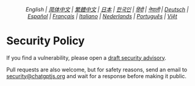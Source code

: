 <div align="center">
    <h6>
        <a href="./"><img height=15 style="margin: 0 3px -2px" src="https://raw.githubusercontent.com/kudoai/chatgpt.js/6fa1659feadaf70853996dc7d7f6e1ab5a1e6301/media/images/icons/earth-americas.svg"></a>
        English |
        <a href="zh-cn/SECURITY.md">简体中文</a> |
        <a href="zh-tw/SECURITY.md">繁體中文</a> |
        <a href="ja/SECURITY.md">日本</a> |
        <a href="ko/SECURITY.md">한국인</a> |
        <a href="hi/SECURITY.md">हिंदी</a> |
        <a href="np/SECURITY.md">नेपाली</a> |
        <a href="de/SECURITY.md">Deutsch</a> |
        <a href="es/SECURITY.md">Español</a> |
        <a href="fr/SECURITY.md">Français</a> |
        <a href="it/SECURITY.md">Italiano</a> |
        <a href="nl/SECURITY.md">Nederlands</a> |
        <a href="pt/SECURITY.md">Português</a> |
        <a href="vi/SECURITY.md">Việt</a>
    </h6>
</div>

# Security Policy

If you find a vulnerability, please open a [draft security advisory](https://github.com/KudoAI/chatgpt.js/security/advisories/new).

Pull requests are also welcome, but for safety reasons, send an email to security@chatgptjs.org and wait for a response before making it public.
